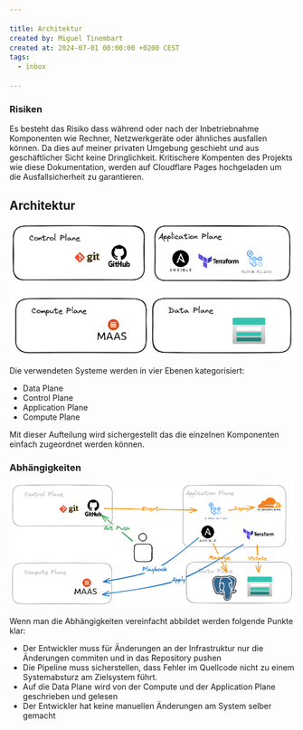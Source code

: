```yaml
---

title: Architektur
created by: Miguel Tinembart
created at: 2024-07-01 00:00:00 +0200 CEST
tags:
  - inbox

---
```


### Risiken

Es besteht das Risiko dass während oder nach der Inbetriebnahme Komponenten wie Rechner, Netzwerkgeräte oder ähnliches ausfallen können. Da dies auf meiner privaten Umgebung geschieht und aus geschäftlicher Sicht keine Dringlichkeit. Kritischere Kompenten des Projekts wie diese Dokumentation, werden auf Cloudflare Pages hochgeladen um die Ausfallsicherheit zu garantieren.

## Architektur

![Development Environment Planes](./assets/Development-Environment-Planes.png)

Die verwendeten Systeme werden in vier Ebenen kategorisiert:

- Data Plane
- Control Plane
- Application Plane
- Compute Plane

Mit dieser Aufteilung wird sichergestellt das die einzelnen Komponenten einfach zugeordnet werden können. 

### Abhängigkeiten

![Development Environment Dependencies](./assets/Development-Environment-Dependencies.png)

Wenn man die Abhängigkeiten vereinfacht abbildet werden folgende Punkte klar:

- Der Entwickler muss für Änderungen an der Infrastruktur nur die Änderungen commiten und in das Repository pushen
- Die Pipeline muss sicherstellen, dass Fehler im Quellcode nicht zu einem Systemabsturz am Zielsystem führt.
- Auf die Data Plane wird von der Compute und der Application Plane geschrieben und gelesen
- Der Entwickler hat keine manuellen Änderungen am System selber gemacht

